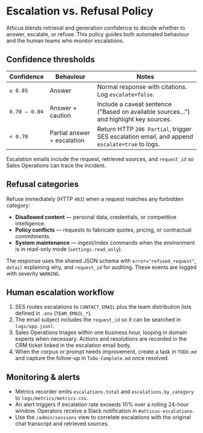 # Escalation vs. Refusal Policy

Atticus blends retrieval and generation confidence to decide whether to answer,
escalate, or refuse. This policy guides both automated behaviour and the human
teams who monitor escalations.

## Confidence thresholds

| Confidence | Behaviour | Notes |
|------------|-----------|-------|
| `≥ 0.85`   | Answer    | Normal response with citations. Log `escalate=false`. |
| `0.70 – 0.84` | Answer + caution | Include a caveat sentence ("Based on available sources…") and highlight key sources. |
| `< 0.70`   | Partial answer + escalation | Return HTTP `206 Partial`, trigger SES escalation email, and append `escalate=true` to logs. |

Escalation emails include the request, retrieved sources, and `request_id` so
Sales Operations can trace the incident.

## Refusal categories

Refuse immediately (HTTP `403`) when a request matches any forbidden category:

- **Disallowed content** — personal data, credentials, or competitive intelligence.
- **Policy conflicts** — requests to fabricate quotes, pricing, or contractual commitments.
- **System maintenance** — ingest/index commands when the environment is in read-only mode (`settings.read_only`).

The response uses the shared JSON schema with `error="refused_request"`,
`detail` explaining why, and `request_id` for auditing. These events are logged
with severity `WARNING`.

## Human escalation workflow

1. SES routes escalations to `CONTACT_EMAIL` plus the team distribution lists
   defined in `.env` (`TEAM_EMAIL_*`).
2. The email subject includes the `request_id` so it can be searched in
   `logs/app.jsonl`.
3. Sales Operations triages within one business hour, looping in domain experts
   when necessary. Actions and resolutions are recorded in the CRM ticket linked
   in the escalation email body.
4. When the corpus or prompt needs improvement, create a task in `TODO.md` and
   capture the follow-up in `ToDo-Complete.md` once resolved.

## Monitoring & alerts

- Metrics recorder emits `escalations.total` and `escalations.by_category` to
  `logs/metrics/metrics.csv`.
- An alert triggers if escalation rate exceeds 10% over a rolling 24-hour
  window. Operators receive a Slack notification in `#atticus-escalations`.
- Use the `/admin/sessions` view to correlate escalations with the original chat
  transcript and retrieved sources.
